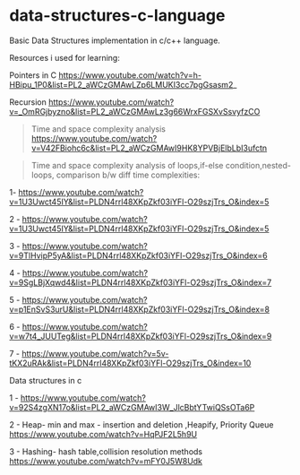 # data-structures-c-language

Basic Data Structures implementation in c/c++ language.

Resources i used for learning:

Pointers in C https://www.youtube.com/watch?v=h-HBipu_1P0&list=PL2_aWCzGMAwLZp6LMUKI3cc7pgGsasm2_

Recursion https://www.youtube.com/watch?v=_OmRGjbyzno&list=PL2_aWCzGMAwLz3g66WrxFGSXvSsvyfzCO

> Time and space complexity analysis https://www.youtube.com/watch?v=V42FBiohc6c&list=PL2_aWCzGMAwI9HK8YPVBjElbLbI3ufctn

> Time and space complexity analysis of loops,if-else condition,nested-loops, comparison b/w diff time complexities:

1- https://www.youtube.com/watch?v=1U3Uwct45IY&list=PLDN4rrl48XKpZkf03iYFl-O29szjTrs_O&index=5

2 - https://www.youtube.com/watch?v=1U3Uwct45IY&list=PLDN4rrl48XKpZkf03iYFl-O29szjTrs_O&index=5

3 - https://www.youtube.com/watch?v=9TlHvipP5yA&list=PLDN4rrl48XKpZkf03iYFl-O29szjTrs_O&index=6

4 - https://www.youtube.com/watch?v=9SgLBjXqwd4&list=PLDN4rrl48XKpZkf03iYFl-O29szjTrs_O&index=7

5 - https://www.youtube.com/watch?v=p1EnSvS3urU&list=PLDN4rrl48XKpZkf03iYFl-O29szjTrs_O&index=8

6 - https://www.youtube.com/watch?v=w7t4_JUUTeg&list=PLDN4rrl48XKpZkf03iYFl-O29szjTrs_O&index=9

7 - https://www.youtube.com/watch?v=5v-tKX2uRAk&list=PLDN4rrl48XKpZkf03iYFl-O29szjTrs_O&index=10


Data structures in c 

1 - https://www.youtube.com/watch?v=92S4zgXN17o&list=PL2_aWCzGMAwI3W_JlcBbtYTwiQSsOTa6P

2 - Heap- min and max - insertion and deletion ,Heapify, Priority Queue https://www.youtube.com/watch?v=HqPJF2L5h9U

3 - Hashing- hash table,collision resolution methods https://www.youtube.com/watch?v=mFY0J5W8Udk

